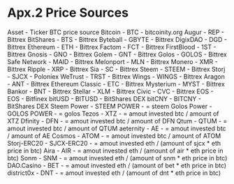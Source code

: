 # Apx.2 Price Sources

Asset - Ticker BTC price source
Bitcoin - BTC - bitcoinity.org
Augur - REP - Bittrex
BitShares - BTS - Bittrex
Byteball - GBYTE - Bittrex
DigixDAO - DGD - Bittrex
Ethereum - ETH - Bittrex
Factom - FCT - Bittrex
FirstBlood - 1ST - Bittrex
Gnosis - GNO - Bittrex
Golem - GNT - Bittrex
Golos - GOLOS - Bittrex
Safe Network - MAID - Bittrex
Melonport - MLN - Bittrex
Monero - XMR - Bittrex
Ripple - XRP - Bittrex
Sia - SC - Bittrex
Steem - STEEM - Bittrex
Storj - SJCX - Poloniex
WeTrust - TRST - Bittrex
Wings - WINGS - Bittrex
Aragon - ANT - Bittrex
Ethereum Classic - ETC - Bittrex
Mysterium - MYST - Bittrex
Bankor - BNT - Bittrex
Stellar - XLM - Bittrex
Civic - CVC - Bittrex
EOS - EOS - Bitfinex
bitUSD - BITUSD - BitShares DEX
bitCNY - BITCNY - BitShares DEX
Steem Power - STEEM POWER -  = steem
Golos Power - GOLOS POWER -  = golos
Tezos - XTZ -  = amout invested btc / amount of XTZ
Dfinity - DFN -  = amout invested btc / amount of DFN
Qtum - QTUM -  = amout invested btc / amount of QTUM
aeternity - AE -  = amout invested btc / amount of AE
Cosmos - ATOM -  = amout invested btc / amount of ATOM
Storj-ERC20 - SJCX-ERC20 -  = amout invested eth / (amount of sjcx * eth price in btc)
Aira - AIR -  = amout invested eth / (amount of air * eth price in btc)
Sonm - SNM -  = amout invested eth / (amount of snm * eth price in btc)
DAO.Casino - BET -  = amout invested eth / (amount of bet * eth price in btc)
district0x - DNT -  = amout invested eth / (amount of dnt * eth price in btc)
